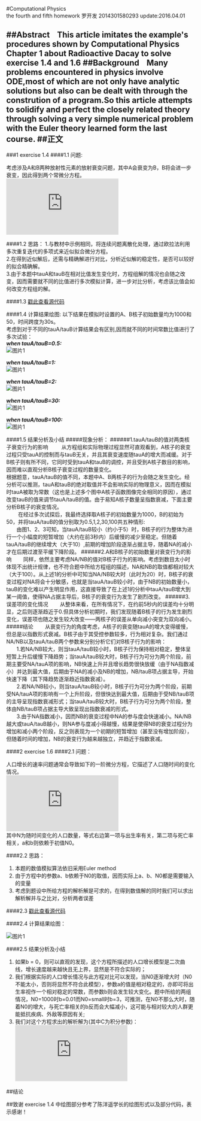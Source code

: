 #Computational Physics<br/>the fourth and fifth homework
   罗开发  2014301580293  update:2016.04.01

##Abstract
 &nbsp; &nbsp;This article imitates the example's procedures shown by Computational Physics Chapter 1 about Radioactive Dacay to solve exercise 1.4 and 1.6
##Background
 &nbsp; &nbsp;Many problems encountered in physics involve ODE,most of which are not only have  analytic solutions but also can be dealt with through the constrution of a program.So this article attempts to solidify and perfect the closely related theory through solving a very simple numerical problem  with the Euler theory learned form the last course.
##正文
-----------------
###1 exercise 1.4
####1.1 问题:

考虑涉及A和B两种放射性元素的放射衰变问题，其中A会衰变为B，B将会进一步衰变，因此得到两个常微分方程。<br/>
  ![方程组](http://latex.codecogs.com/gif.latex?%24%24%20%5Cleft%5C%7B%20%5Cbegin%7Baligned%7D%20%5Cfrac%7BdN_A%7D%7Bdt%7D%20%26%20%3D%20-%20%5Cfrac%7BN_A%7D%7B%5Ctau%20_A%7D%5C%5C%20%5Cfrac%7BdN_B%7D%7Bdt%7D%20%26%20%3D%20%5Cfrac%7BN_A%7D%7B%5Ctau_A%7D-%5Cfrac%7BN_B%7D%7B%5Ctau_B%7D%20%5Cend%7Baligned%7D%20%5Cright.%20%24%24)<br/>

####1.2 思路：
1.与教材中示例相同，将连续问题离散化处理，通过欧拉法利用多次重复迭代的多项式来近似拟合微分方程。<br/>
2.在得到近似解后，还需与精确解进行对比，分析近似解的稳定性，是否可以较好的拟合精确解。<br/>
3.由于本题中tauA和tauB在相对比值发生变化时，方程组解的情况也会随之改变，因而需要就不同的比值进行多次模拟计算，进一步对比分析，考虑该比值会如何改变方程组的解。

####1.3 [戳此查看源代码](https://github.com/luokaifa-whu/computationalphysics_N2014301580293/blob/master/Chapter_1-homework_4/the%20codes%20of%20exercise%201.4)


####1.4 计算结果绘图:
以下结果在模拟时设置的A、B核子初始数量均为1000和50，时间跨度为30s。<br/>
考虑到对于不同的tauA/tauB计算结果会有区别,因而就不同的时间常数比值进行了多次试验：<br/>
***when tauA/tauB=0.5:<br/>***
![图片1](https://raw.githubusercontent.com/luokaifa-whu/computationalphysics_N2014301580293/master/Chapter_1-homework_4/decay%20of%20nuclei_tauA%20tauB%3D0.5.jpg)

***when tauA/tauB=1:<br/>***
![图片1](https://raw.githubusercontent.com/luokaifa-whu/computationalphysics_N2014301580293/master/Chapter_1-homework_4/decay%20of%20nuclei_tauA%20tauB%3D1.jpg)

***when tauA/tauB=2:<br/>***
![图片1](https://raw.githubusercontent.com/luokaifa-whu/computationalphysics_N2014301580293/master/Chapter_1-homework_4/decay%20of%20nuclei_tauA%20tauB%3D2.jpg)

***when tauA/tauB=30:<br/>***
![图片1](https://raw.githubusercontent.com/luokaifa-whu/computationalphysics_N2014301580293/master/Chapter_1-homework_4/decay%20of%20nuclei_tauA%20tauB%3D30.jpg)

***when tauA/tauB=100:<br/>***
![图片1](https://raw.githubusercontent.com/luokaifa-whu/computationalphysics_N2014301580293/master/Chapter_1-homework_4/decay%20of%20nuclei_tauA_tauB%3D100.jpg)

####1.5 结果分析及小结
#####现象分析：
######1.tauA/tauB的值对两类核子衰变行为的影响
 &nbsp;  &nbsp; &nbsp; &nbsp; 从方程组和实际物理过程显然可直观看到，A核子的衰变过程只受tauA的控制而与tauB无关，并且其衰变速度随tauA的增大而减缓。对于B核子则有所不同，它同时受到tauA和tauB的调控，并且受到A核子数目的影响，因而难以直观分析B核子衰变过程的数量变化。<br/>
根据题意，tauA/tauB的值不同，本题中A、B两核子的行为会随之发生变化。经分析可以推测，tauA和tauB的绝对取值并不会影响实际的物理意义，因而在模拟时tauA被取为常数（这也是上述多个图中A核子函数图像完全相同的原因），通过改变tauB的值来调节tauA/tauB的值。由于易知A核子数量呈指数衰减，下面主要分析B核子的衰变情况。<br/>
 &nbsp;  &nbsp; &nbsp; &nbsp; 在经过多次试探后，我最终选择取A核子的初始数量为1000，B的初始为50，并将tauA/tauB的值分别取为0.5,1,2,30,100共五种情形:<br/>
 &nbsp; &nbsp; &nbsp; &nbsp;由图1、2、3可知，当tauA/tauB较小（约小于5）时，B核子的行为整体为进行一个小幅度的短暂增加（大约在前3秒内）后缓慢的减少至稳定。但随着tauA/tauB的继续增大（大于10）,前期的增加阶段逐渐占据主导，随着NA的减小才在后期过渡至平缓下降阶段。
######2.A和B核子的初始数量对衰变行为的影响
 &nbsp;  &nbsp;  &nbsp; &nbsp;同样，依然主要考虑NA/NB的值对B核子行为的影响。考虑到数目太小时体现不出统计规律，也不符合题中所给方程组的描述，NA和NB的取值都相对较大（大于100）。从上述1的分析中可知当NA/NB较大时（此时为20）时，B核子的衰变过程对NA将会十分敏感，也就是当tauA/tauB较小时，由于NB的初始数量小，tauB的变化难以产生明显作用，这直接导致了在上述1的分析中tauA/tauB增大到某一阈值，使得NA占据主导后，B核子的衰变行为发生了剧烈改变。
######3.误差项的变化情况
 &nbsp;  &nbsp;  &nbsp; &nbsp;从整体来看，在所有情况下，在约前5秒内的误差均十分明显，之后则逐渐趋近于0.但具体分析初期时，我们发现随着B核子的行为发生剧烈变化，误差项也随之发生较大改变——两核子的误差从单向减小突变为双向减小。
#####结论
 &nbsp;  &nbsp;  &nbsp; &nbsp;从衰变行为的角度考虑，A核子的衰变随tauA的增大变得缓慢，但总是以指数形式衰减。B核子由于其受控参数较多，行为相对复杂。我们通过NA/NB以及tauA/tauB两个参数来分别分析它们对B核子行为的影响：<br/>
 &nbsp; &nbsp; &nbsp; &nbsp;1.若NA/NB较大，则当tauA/tauB较小时，B核子行为保持相对稳定，整体呈短暂上升后缓慢下降趋势；当tauA/tauB较大时，B核子行为可分为两个阶段，前期主要受NA/tauA项的影响，NB快速上升并且增长趋势很快放缓（由于NA指数减小）并达到最大值，后期由于NA的减小及NB的增加，NB/tauB项占据主导，开始快速下降（其下降趋势逐渐趋近指数衰减）。<br/>
 &nbsp; &nbsp; &nbsp; &nbsp;2.若NA/NB较小，则当tauA/tauB较小时，B核子行为可分为两个阶段，前期受NA/tauA项的影响有一个上升阶段，但很快达到最大值，后期由于受NB/tauB项的主导呈现指数衰减形式；当tauA/tauB较大时，B核子行为可分为两个阶段，整体由NB/tauB项占据主导大致呈现出指数衰减的形式。<br/>
 &nbsp; &nbsp; &nbsp; &nbsp;3.由于NA指数减小，因而NB的衰变过程中NA的参与度会快速减小。NA/NB越大或tauA/tauB越小，则NA参与度减小得越慢，结果是使得NB的衰变过程分为增加和减小两个阶段，反之则表现为一个初期的短暂增加（甚至没有增加阶段），但随着时间的增加，NB的衰变行为越来越独立，并趋近于指数衰减。<br/>

####2 exercise 1.6
####2.1 问题：

人口增长的速率问题通常会导致如下的一阶微分方程，它描述了人口随时间的变化情况。<br/>
![增长方程](http://latex.codecogs.com/gif.latex?%5Cfrac%7BdN%7D%7Bdt%7D%3DaN-bN%5E%7B2%7D)<br/>
其中N为随时间变化的人口数量，等式右边第一项与出生率有关，第二项与死亡率相关，a和b则依赖于初值N0。

####2.2 思路：
1. 本题的数值模拟算法依旧采用Euler method
2. 由于方程中的参数a、b依赖于N0的取值，因而实际上a、b、N0都是需要输入的变量
3. 考虑到题设中所给方程的解析解是可求的，在得到数值解的同时我们可以求出解析解并与之比对，分析两者误差

####2.3 [戳此查看源代码](https://github.com/luokaifa-whu/computationalphysics_N2014301580293/blob/master/Chapter_1-homework_4/the%20codes%20of%20exercise%201.6)

####2.4 计算结果绘图：

![图片1](https://raw.githubusercontent.com/luokaifa-whu/computationalphysics_N2014301580293/master/Chapter_1-homework_4/1030.0.png)

####2.5 结果分析及小结
1. 如果b = 0，则可以直观的发现，这个方程所描述的人口增长模型是二次曲线，增长速度越来越快且无上界，显然是不符合实际的；<br/>
2. 我们根据实际的人口增长情况与此方程对比可以发现，当N0逐渐增大时（N0不能太小，否则将显然不符合此模型），参数a的值是相对稳定的，亦即可将出生率视作一个相对稳定的常数，而参数b则会发生较大变化。题中所给的两组情况，N0=1000时b=0.01而N0=small时b=3，可推测，在N0不那么大时，随着N0的增大，与死亡率相关的b反而会大幅减小，这可能与相对较大的人群更能抵抗疾病、外敌等原因有关;<br/>
3. 我们对这个方程求出的解析解为(其中C为积分参数)：<br/>
![解析解](http://latex.codecogs.com/gif.latex?%24%24%20%5Cleft%5C%7B%20%5Cbegin%7Baligned%7D%20N%20%26%20%3D%20%26%20%5Cfrac%7Ba%7D%7Bb%281-Ce%5E%7Bat%7D%29%29%7D%5C%5C%20C%20%26%20%3D%20%26%201-%20%5Cfrac%7Ba%7D%7BbN_0%7D%20%5Cend%7Baligned%7D%20%5Cright.%20%24%24)

##结论


##致谢
exercise 1.4 中绘图部分参考了陈洋遥学长的绘图形式以及部分代码，表示感谢！
